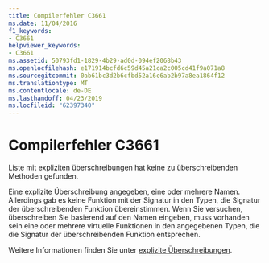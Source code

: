 ```yaml
---
title: Compilerfehler C3661
ms.date: 11/04/2016
f1_keywords:
- C3661
helpviewer_keywords:
- C3661
ms.assetid: 50793fd1-1829-4b29-ad0d-094ef2068b43
ms.openlocfilehash: e171914bcfd6c59d45a21ca2c005cd41f9a071a8
ms.sourcegitcommit: 0ab61bc3d2b6cfbd52a16c6ab2b97a8ea1864f12
ms.translationtype: MT
ms.contentlocale: de-DE
ms.lasthandoff: 04/23/2019
ms.locfileid: "62397340"
---
```

# <a name="compiler-error-c3661"></a>Compilerfehler C3661

Liste mit expliziten überschreibungen hat keine zu überschreibenden Methoden gefunden.

Eine explizite Überschreibung angegeben, eine oder mehrere Namen.  Allerdings gab es keine Funktion mit der Signatur in den Typen, die Signatur der überschreibenden Funktion übereinstimmen.  Wenn Sie versuchen, überschreiben Sie basierend auf den Namen eingeben, muss vorhanden sein eine oder mehrere virtuelle Funktionen in den angegebenen Typen, die die Signatur der überschreibenden Funktion entsprechen.

Weitere Informationen finden Sie unter [explizite Überschreibungen](../../extensions/explicit-overrides-cpp-component-extensions.md).